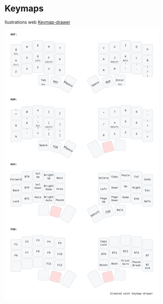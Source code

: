# Keymaps
Ilustrations web [Keymap-drawer](https://caksoylar.github.io/keymap-drawer?keymap_yaml=H4sIAAAAAAAC_5VTyXITMRC98xWNWMKikNhOSGJWb5MAjhO8BEIIZmIrscuT0TAjk7jC8A98AjeK4siJC1Xmx-iWNOOhkirgoJb0uvvpqdXy3Ikcq-IlgHfHo-5ITA6kG_aL0JOhL7qhVK4Sfev1TCzUS7tbnXY3Cryh6hZOl7uFS-gSYUQ01ZpDE8A87J0NilCLehww6XnM4QWHGocmhzaHXQ4dDk84bHHY3s9mVFTo6ZQSprQ4EFYveUpj1dgCrcHw0EAOQuscNoyjOXM8tbHNJPkZAnWDsel3prFfnzhEtP_C4lTGKw4vOVQ47HAoc2hw2MQ0jGacmfB7LLbIHYsUE2RB719zoGM-zFjp2PXxUJ_adg9iCzdKO3ZVbgVuT9hNdt3obF7AUfOVCIkF3bOSo2P6QyuYfk0kPrYS35JEdgV37IxMTOYWmRUyq2TWmE2at0ndTF3Y1cR73Xin35Izpp9t_GWmb44qE9cNg5gnIwU36aCFhGrJuJuJe5nDXeu6bTjfZBRcS9LmjG-OzaUSfloJj9LH2bPI_RTZt8hDXYtFUpIjkydTSMgf2KiPs8tnH8TpNC56M3_seclDqUkgijAQXj_-04vvnb6WI8MT_G7YZG3sMbYjPegEJKQcDo8Gym4a4lThXBWeUALbUgYT_DNupDdjbO2O35dphcpub0SE25awKk_8DGWy3Q7Fe5zrgj4LgUgT4OekIE6_NiWsS0OI34FtjpXIkJXGSmoydxwJszgSVrVe2tM25DFqrfl406Y4TLX-U71oaXrjXPHpY-MSgVlFcxycPI4CjiUc2E2s4gYR0DVQCrGet-llHWw9ZwXHKo41HLlFurs2OTJ5MgUyac55SidHMnJ5um4ksJ5lKZUu-tBX0OqFflo1KIfCHematqFSb7L_Ls7fA38D7AJ6kOUFAAA%3D)

![](./keymap.svg)